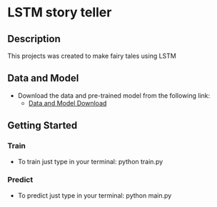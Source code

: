 # LSTM story teller

## Description

This projects was created to make fairy tales using LSTM

## Data and Model

- Download the data and pre-trained model from the following link:
  - [Data and Model Download](https://tulodz-my.sharepoint.com/:u:/g/personal/222714_edu_p_lodz_pl/EW7KnXzubB5JvmD7wGiGjRUBMFN2420exnnWqiOr17O4Cg?e=Le8FkM)

## Getting Started

### Train

- To train just type in your terminal: python train.py

### Predict

- To predict just type in your terminal: python main.py
